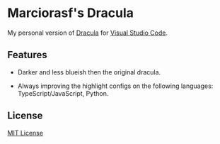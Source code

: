 # Marciorasf's Dracula

My personal version of [Dracula]((https://draculatheme.com/visual-studio-code)) for [Visual Studio Code](http://code.visualstudio.com).

## Features

- Darker and less blueish then the original dracula.

- Always improving the highlight configs on the following languages: TypeScript/JavaScript, Python.

## License

[MIT License](./LICENSE)
